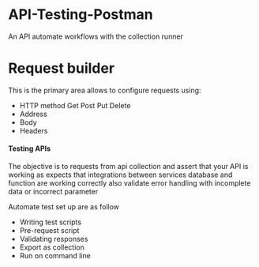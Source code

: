 # API-Testing-Postman
An API automate workflows with the collection runner


<h1>Request builder</h1>

This is the primary area allows to configure requests using:
- HTTP method Get Post Put Delete
- Address
- Body
- Headers


#### Testing APIs
The objective is to requests from api collection and assert that your API is working as expects that integrations between services database and function are working correctly also validate error handling with incomplete data or incorrect parameter

Automate test set up are as follow
- Writing test scripts
- Pre-request script
- Validating responses
- Export as collection
- Run on command line


